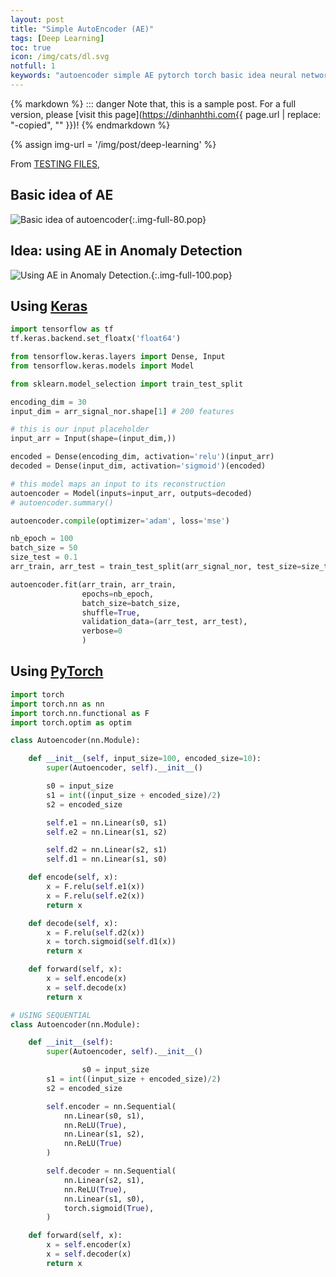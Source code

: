 ```yaml
---
layout: post
title: "Simple AutoEncoder (AE)"
tags: [Deep Learning]
toc: true
icon: /img/cats/dl.svg
notfull: 1
keywords: "autoencoder simple AE pytorch torch basic idea neural network NN layers activations encode encoder decode decoder relu linear sigmoid sequential anomaly detection wave data dataswati test interview"
---
```


{% markdown %}
::: danger
Note that, this is a sample post. For a full version, please [visit this page](https://dinhanhthi.com{{ page.url | replace: "-copied", "" }})!
{% endmarkdown %}

{% assign img-url = '/img/post/deep-learning' %}

From [TESTING FILES](/files/ml/Duality_for_the_SVM.pdf),

## Basic idea of AE

![Basic idea of autoencoder]({{img-url}}/basic-ae.jpg){:.img-full-80.pop}

## Idea: using AE in Anomaly Detection

![Using AE in Anomaly Detection.]({{img-url}}/ae-anomaly-detection.jpg){:.img-full-100.pop}

## Using [Keras](https://keras.io/)

~~~ python
import tensorflow as tf
tf.keras.backend.set_floatx('float64')

from tensorflow.keras.layers import Dense, Input
from tensorflow.keras.models import Model

from sklearn.model_selection import train_test_split
~~~

~~~ python
encoding_dim = 30
input_dim = arr_signal_nor.shape[1] # 200 features

# this is our input placeholder
input_arr = Input(shape=(input_dim,))

encoded = Dense(encoding_dim, activation='relu')(input_arr)
decoded = Dense(input_dim, activation='sigmoid')(encoded)

# this model maps an input to its reconstruction
autoencoder = Model(inputs=input_arr, outputs=decoded)
# autoencoder.summary()

autoencoder.compile(optimizer='adam', loss='mse')

nb_epoch = 100
batch_size = 50
size_test = 0.1
arr_train, arr_test = train_test_split(arr_signal_nor, test_size=size_test)

autoencoder.fit(arr_train, arr_train,
                epochs=nb_epoch,
                batch_size=batch_size,
                shuffle=True,
                validation_data=(arr_test, arr_test),
                verbose=0
                )
~~~

## Using [PyTorch](/pytorch)

~~~ python
import torch
import torch.nn as nn
import torch.nn.functional as F
import torch.optim as optim
~~~

<div class="col-2-equal">

~~~ python
class Autoencoder(nn.Module):

    def __init__(self, input_size=100, encoded_size=10):
        super(Autoencoder, self).__init__()

        s0 = input_size
        s1 = int((input_size + encoded_size)/2)
        s2 = encoded_size

        self.e1 = nn.Linear(s0, s1)
        self.e2 = nn.Linear(s1, s2)

        self.d2 = nn.Linear(s2, s1)
        self.d1 = nn.Linear(s1, s0)

    def encode(self, x):
        x = F.relu(self.e1(x))
        x = F.relu(self.e2(x))
        return x

    def decode(self, x):
        x = F.relu(self.d2(x))
        x = torch.sigmoid(self.d1(x))
        return x

    def forward(self, x):
        x = self.encode(x)
        x = self.decode(x)
        return x
~~~

~~~ python
# USING SEQUENTIAL
class Autoencoder(nn.Module):

    def __init__(self):
        super(Autoencoder, self).__init__()

				s0 = input_size
        s1 = int((input_size + encoded_size)/2)
        s2 = encoded_size

        self.encoder = nn.Sequential(
            nn.Linear(s0, s1),
            nn.ReLU(True),
            nn.Linear(s1, s2),
            nn.ReLU(True)
        )

        self.decoder = nn.Sequential(
            nn.Linear(s2, s1),
            nn.ReLU(True),
            nn.Linear(s1, s0),
            torch.sigmoid(True),
        )

    def forward(self, x):
        x = self.encoder(x)
        x = self.decoder(x)
        return x
~~~
</div>
